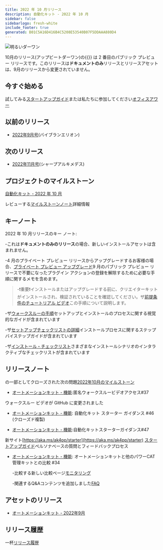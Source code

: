 ```yaml
---
title: 2022 年 10 月リリース
description: 自動化キット - 2022 年 10 月
sidebar: false
sidebarlogo: fresh-white
include_footer: true
generated: B01C5A16D416B4C5208E53540B07F5DDAAA880D4
---
```


![明るいダーワン](/images/upbeat-dhawan.png)

10月のリリース(アップビートダーワン)の{{<product-name>}} は 2 番目のパブリック プレビュー リリースです。このリリースは**ドキュメントのみ**リリースとリリースアセットは、9月のリリースから変更されていません。

## 今すぐ始める

試してみる[スタートアップガイド](/ja/get-started)または私たちに参加してください[オフィスアワー](/ja/office-hours)

## 以前のリリース

- [2022年9月号](/ja/releases/september-2022)(バイブランエリオン)

## 次のリリース

- [2022年11月号](/ja/releases/november-2022)(シャープアルキメデス)

## プロジェクトのマイルストーン

[自動化キット - 2022 年 10 月](https://github.com/orgs/microsoft/projects/486/views/3)

レビューする[マイルストーンノート](/ja/releases/milestones)詳細情報

## キーノート

2022 年 10 月リリースのキー ノート:

-これは**ドキュメントのみのリリース**の場合、新しいインストールアセットは含まれません。

-4 月のプライベート プレビュー リリースからアップグレードするお客様の場合、[プライベート プレビュー アップグレード](https://github.com/microsoft/powercat-automation-kit/blob/main/docs/private-preview-upgrade.md)9 月のパブリック プレビュー リリースで不要になったプラグイン アクションの登録を解除するために必要な手順に関するメモを含めます。

> -❗重要❗インストールまたはアップグレードする前に、クリエイターキットがインストールされ、検証されていることを確認してください。ザ[前提条件のチュートリアル ビデオ](https://github.com/microsoft/powercat-automation-kit/blob/main/docs/walkthrough.md)この手順について説明します。

-ザ[ウォークスルーの手順](https://github.com/microsoft/powercat-automation-kit/blob/main/docs/walkthrough.md)セットアップとインストールのプロセスに関する視覚的なガイドが含まれています

-ザ[セットアップチェックリストの詳細](https://learn.microsoft.com/power-automate/guidance/automation-kit/setup/setup-checklist)インストールプロセスに関するステップバイステップガイドが含まれています

-ザ[インストール・チェックリスト](/ja/get-started/install-checklist)さまざまなインストールシナリオのインタラクティブなチェックリストが含まれています

## リリースノート

の一部としてクローズされた次の問題[2022年10月のマイルストーン](https://github.com/orgs/microsoft/projects/486/views/3)

- [オートメーションキット - 機能](https://github.com/microsoft/powercat-automation-kit/issues/37):匿名ウォークスルービデオアクセス#37

ウォークスルー ビデオが GitHub に変更されました

- [オートメーションキット - 機能](https://github.com/microsoft/powercat-automation-kit/issues/46): 自動化キット スターター ガイダンス #46 (クローズド複製)

- [オートメーションキット - 機能](https://github.com/microsoft/powercat-automation-kit/issues/47):自動化キットスターターガイダンス#47

新サイト[https://aka.ms/ak4pp/starter](https://aka.ms/ak4pp/starter)
  [スタートアップガイド](https://microsoft.github.io/powercat-automation-kit/get-started/)ペルソナベースの質問とフィードバックプロセス

- [オートメーションキット - 機能](https://github.com/microsoft/powercat-automation-kit/issues/34): オートメーションキットと他のパワーCAT管理キットとの比較 #34

  -比較する新しい比較ページ[モニタリング](https://microsoft.github.io/powercat-automation-kit/monitoring-compare/)
  
  -関連するQ&Aコンテンツを追加しました[FAQ](https://microsoft.github.io/powercat-automation-kit/frequently-asked-questions/)

## アセットのリリース

- [オートメーションキット - 2022年9月](https://github.com/microsoft/powercat-automation-kit/releases/tag/AutomationKit-September2022)

## リリース履歴

一杯[リリース履歴](/ja/releases)
